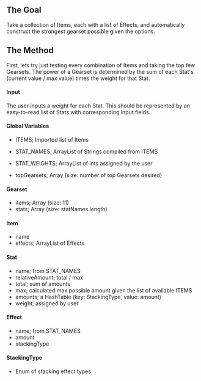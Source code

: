 ## The Goal

Take a collection of Items, each with a list of Effects, and automatically construct the strongest gearset possible given the options.

## The Method

First, lets try just testing every combination of Items and taking the top few Gearsets. The power of a Gearset is determined by the sum of each Stat's (current value / max value) times the weight for that Stat.

#### Input

The user inputs a weight for each Stat. This should be represented by an easy-to-read list of Stats with corresponding input fields.

#### Global Variables
 - ITEMS; Imported list of Items
 - STAT_NAMES; ArrayList of Strings compiled from ITEMS
 - STAT_WEIGHTS; ArrayList of ints assigned by the user
 
 - topGearsets; Array (size: number of top Gearsets desired)

#### Gearset
 - items; Array (size: 11)
 - stats; Array (size: statNames.length)

#### Item
 - name
 - effects; ArrayList of Effects

#### Stat
 - name; from STAT_NAMES
 - relativeAmount; total / max
 - total; sum of amounts
 - max; calculated max possible amount given the list of available ITEMS
 - amounts; a HashTable (key: StackingType, value: amount)
 - weight; assigned by user

#### Effect
 - name; from STAT_NAMES
 - amount
 - stackingType
 
#### StackingType
 - Enum of stacking effect types

